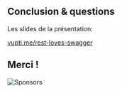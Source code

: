 ## Conclusion & questions
<!-- .slide: style="text-align:center;" -->

Les slides de la présentation:

[vupti.me/rest-loves-swagger](https://vupti.me/rest-loves-swagger)


## Merci !
![Sponsors](./images/sponsors_vmug.png)
<!-- .slide: style="text-align: center;" -->